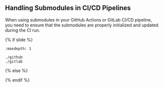 ## Handling Submodules in CI/CD Pipelines

When using submodules in your GitHub<i class="fab fa-github"></i> Actions or GitLab<i class="fab fa-gitlab"></i> CI/CD pipeline, you need to ensure that the submodules are properly initialized and updated during the CI run.

{% if slide %}
```{toctree}
:maxdepth: 1

./github
./gitlab
```
{% else %}
<!-- content is added in parent directory -->
{% endif %}
